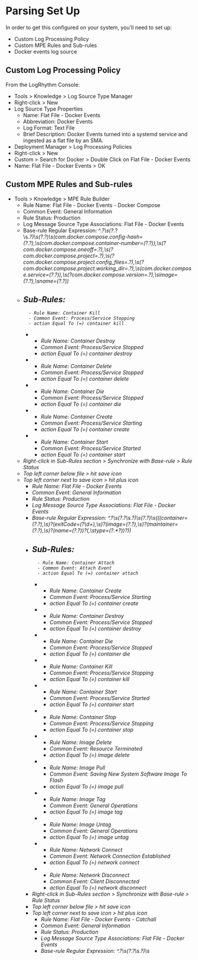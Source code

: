 # Parsing Set Up

In order to get this configured on your system, you'll need to set up:

- Custom Log Processing Policy
- Custom MPE Rules and Sub-rules
- Docker events log source

## Custom Log Processing Policy

From the LogRhythm Console: 

- Tools > Knowledge > Log Source Type Manager 
- Right-click > New
- Log Source Type Properties
    - Name: Flat File - Docker Events
    - Abbreviation: Docker Events
    - Log Format: Text File
    - Brief Description: Docker Events turned into a systemd service and ingested as a flat file by an SMA.
- Deployment Manager > Log Processing Policies
- Right-click > New
- Custom > Search for Docker > Double Click on Flat File - Docker Events
- Name: Flat File - Docker Events > OK

## Custom MPE Rules and Sub-rules

- Tools > Knowledge > MPE Rule Builder
    - Rule Name: Flat File - Docker Events - Docker Compose
    - Common Event: General Information
    - Rule Status: Production
    - Log Message Source Type Associations: Flat File - Docker Events
    - Base-rule Regular Expression: ^.*?\s(?<action>.*?\s.*?)\s(?<object>.*?)\s\(com.docker.compose.config-hash=(?<hash>.*?),\s(com.docker.compose.container-number=(?<processid>.*?)),\s(?<status>com.docker.compose.oneoff=.*?),\s(?<reason>com.docker.compose.project=.*?),\s(?<parentprocessid>com.docker.compose.project.config_files=.*?),\s(?<parentprocesspath>com.docker.compose.project.working_dir=.*?),\s(com.docker.compose.service=(?<process>.*?)),\s(?<version>com.docker.compose.version=.*?),\simage=(?<objecttype>.*?),\sname=(?<objectname>.*?)\)
    - Sub-Rules:
        -   
            - Rule Name: Container Kill
            - Common Event: Process/Service Stopping
            - action Equal To (=) container kill
        -   
            - Rule Name: Container Destroy
            - Common Event: Process/Service Stopped
            - action Equal To (=) container destroy
        -   
            - Rule Name: Container Delete
            - Common Event: Process/Service Stopped
            - action Equal To (=) container delete
        -   
            - Rule Name: Container Die
            - Common Event: Process/Service Stopped
            - action Equal To (=) container die
        -   
            - Rule Name: Container Create
            - Common Event: Process/Service Starting
            - action Equal To (=) container create
        -   
            - Rule Name: Container Start
            - Common Event: Process/Service Started
            - action Equal To (=) container start
    - Right-click in Sub-Rules section > Synchronize with Base-rule > Rule Status
    - Top left corner below file > hit save icon
- Top left corner next to save icon > hit plus icon
    - Rule Name: Flat File - Docker Events
    - Common Event: General Information
    - Rule Status: Production
    - Log Message Source Type Associations: Flat File - Docker Events
    - Base-rule Regular Expression: ^.*?\s(?<action>.*?\s.*?)\s(?<object>.*?)\s\(((container=(?<hash>.*?),\s)?(exitCode=(?<responsecode>\d+),\s)?(image=(?<objecttype>.*?),\s)?(maintainer=(?<login>.*?),\s)?(name=(?<objectname>.*?))?(,\stype=(?<objecttype>.*?))?)\)
    - Sub-Rules:
        -   
            - Rule Name: Container Attach
            - Common Event: Attach Event
            - action Equal To (=) container attach
        -   
            - Rule Name: Container Create
            - Common Event: Process/Service Starting
            - action Equal To (=) container create
        -   
            - Rule Name: Container Destroy
            - Common Event: Process/Service Stopped
            - action Equal To (=) container destroy
        -   
            - Rule Name: Container Die
            - Common Event: Process/Service Stopped
            - action Equal To (=) container die
        -   
            - Rule Name: Container Kill
            - Common Event: Process/Service Stopping
            - action Equal To (=) container kill
        -   
            - Rule Name: Container Start
            - Common Event: Process/Service Started
            - action Equal To (=) container start
        -   
            - Rule Name: Container Stop
            - Common Event: Process/Service Stopping
            - action Equal To (=) container stop
        -   
            - Rule Name: Image Delete
            - Common Event: Resource Terminated
            - action Equal To (=) image delete
        -   
            - Rule Name: Image Pull
            - Common Event: Saving New System Software Image To Flash
            - action Equal To (=) image pull
        -   
            - Rule Name: Image Tag
            - Common Event: General Operations
            - action Equal To (=) image tag
        -   
            - Rule Name: Image Untag
            - Common Event: General Operations
            - action Equal To (=) image untag
        -   
            - Rule Name: Network Connect
            - Common Event: Network Connection Established
            - action Equal To (=) network connect
        -   
            - Rule Name: Network Disconnect
            - Common Event: Client Disconnected
            - action Equal To (=) network disconnect
    - Right-click in Sub-Rules section > Synchronize with Base-rule > Rule Status
    - Top left corner below file > hit save icon
- Top left corner next to save icon > hit plus icon
    - Rule Name: Flat File - Docker Events - Catchall
    - Common Event: General Information
    - Rule Status: Production
    - Log Message Source Type Associations: Flat File - Docker Events
    - Base-rule Regular Expression: ^.*?\s(?<action>.*?\s.*?)\s<object>\s\((?<vendorinfo>.*?)\)
    - Sub-Rules: N/A
    - Top left corner below file > hit save icon
- Deployment Manager > Log Processing Policies > Double-click on Flat File - Docker Events
- Right-click in Rules section > Check all > Right-click in Rules section > Properties
- MPE Policy Rule Editor
    - [x] Enabled
    - Log Processing Settings: [x] Disable Automatic Host Contextualization
    - Event Management Settings: [x] Log should be forwarded as event
    - Risk Rating: 5 - Medium-Medium
- Hit OK

## Docker Event Log Source

This assumes you've already onboarded the Docker host's SMA as per standard LR procedure.

From LogRhythm Console:

- Deployment Manager > System Monitors
- Right-click on Docker host > Properties
- Right-click in Log Source section > New 
- Basic Configuration tab
    - Log Message Source Type: Flat File - Docker Events
    - Log message Prcoessing Engine (MPE) Policy: Flat File - Docker Events
- Flat File Settings tab
    - File Path: `/var/log/docker/events.log`
    - Date Parsing Format: `HMC (<YY>-<M>-<d>T<h>:<m>:<s><utcoffset>)`
- Hit OK > Hit OK

You should now have Docker events flowing into LogRhythm! 

## Testing

From Docker host:

- `docker run --name hello_lr docker/whalesay cowsay Hello, LogRhythm!`
- `docker ps -a | grep -i hello_lr`
- `docker rm hello_lr`

This will run a whalesay command, confirm the container is now stopped in docker, and remove the container. If you've never used whalesay before, it will also pull the image down, which should be parsed by LR given the MPE rules we've set up.

From the LogRhythm Web Console run a Search for `Log Source Type` IS `Flat File - Docker Events`. You should get some data returned and this will confirm the parsing is working properly!

## Parsing issues

For any and all parsing issues or requests, please submit an issue here. 
